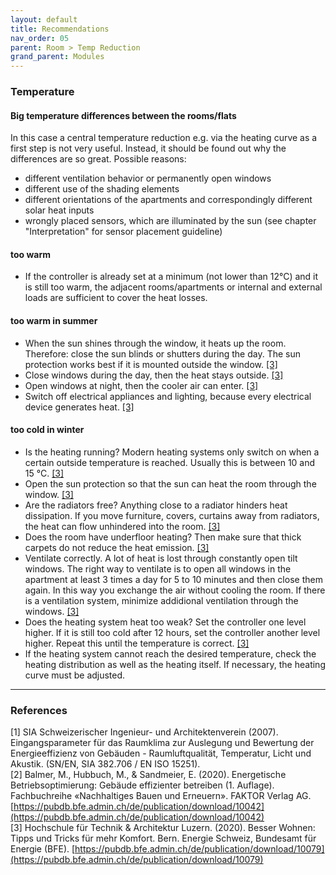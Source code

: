 ```yaml
---
layout: default
title: Recommendations
nav_order: 05
parent: Room > Temp Reduction
grand_parent: Modules
---
```


### Temperature

#### Big temperature differences between the rooms/flats
In this case a central temperature reduction e.g. via the heating curve as a first step is not very useful. Instead, it should be found out why the differences are so great.
Possible reasons:
- different ventilation behavior or permanently open windows
- different use of the shading elements
- different orientations of the apartments and correspondingly different solar heat inputs
- wrongly placed sensors, which are illuminated by the sun (see chapter "Interpretation" for sensor placement guideline) 

#### too warm
- If the controller is already set at a minimum (not lower than 12°C) and it is still too warm, the adjacent rooms/apartments or internal and external loads are sufficient to cover the heat losses.

#### too warm in summer
- When the sun shines through the window, it heats up the room. Therefore: close the sun blinds or shutters during the day. The sun protection works best if it is mounted outside the window. <a href="#besserwohnen2020">[3]</a>
- Close windows during the day, then the heat stays outside. <a href="#besserwohnen2020">[3]</a>
- Open windows at night, then the cooler air can enter. <a href="#besserwohnen2020">[3]</a>
- Switch off electrical appliances and lighting, because every electrical device generates heat. <a href="#besserwohnen2020">[3]</a>

#### too cold in winter
- Is the heating running? Modern heating systems only switch on when a certain outside temperature is reached. Usually this is between 10 and 15 °C. <a href="#besserwohnen2020">[3]</a>
- Open the sun protection so that the sun can heat the room through the window. <a href="#besserwohnen2020">[3]</a>
- Are the radiators free? Anything close to a radiator hinders heat dissipation. If you move furniture, covers, curtains away from radiators, the heat can flow unhindered into the room. <a href="#besserwohnen2020">[3]</a>
- Does the room have underfloor heating? Then make sure that thick carpets do not reduce the heat emission. <a href="#besserwohnen2020">[3]</a>
- Ventilate correctly. A lot of heat is lost through constantly open tilt windows. The right way to ventilate is to open all windows in the apartment at least 3 times a day for 5 to 10 minutes and then close them again. In this way you exchange the air without cooling the room. If there is a ventilation system, minimize addidional ventilation through the windows. <a href="#besserwohnen2020">[3]</a>
- Does the heating system heat too weak? Set the controller one level higher. If it is still too cold after 12 hours, set the controller another level higher. Repeat this until the temperature is correct. <a href="#besserwohnen2020">[3]</a>
- If the heating system cannot reach the desired temperature, check the heating distribution as well as the heating itself. If necessary, the heating curve must be adjusted.

<hr>

### References
<a id="sia382_706">[1]</a> SIA Schweizerischer Ingenieur- und Architektenverein (2007). Eingangsparameter für das Raumklima zur Auslegung und Bewertung der Energieeffizienz von Gebäuden - Raumluftqualität, Temperatur, Licht und Akustik. (SN/EN, SIA 382.706 / EN ISO 15251).<br>
<a id="balmer2020">[2]</a> Balmer, M., Hubbuch, M., & Sandmeier, E. (2020). Energetische Betriebsoptimierung: Gebäude effizienter betreiben (1. Auflage). Fachbuchreihe «Nachhaltiges Bauen und Erneuern». FAKTOR Verlag AG. [https://pubdb.bfe.admin.ch/de/publication/download/10042](https://pubdb.bfe.admin.ch/de/publication/download/10042)<br>
<a id="besserwohnen2020">[3]</a> Hochschule für Technik & Architektur Luzern. (2020). Besser Wohnen: Tipps und Tricks für mehr Komfort. Bern. Energie Schweiz, Bundesamt für Energie (BFE). [https://pubdb.bfe.admin.ch/de/publication/download/10079](https://pubdb.bfe.admin.ch/de/publication/download/10079) <br>
